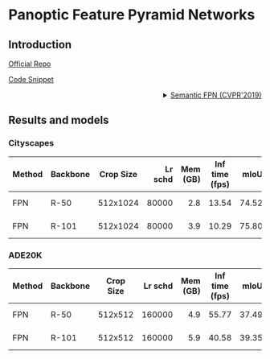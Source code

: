 # Panoptic Feature Pyramid Networks

## Introduction

<!-- [ALGORITHM] -->

<a href="https://github.com/facebookresearch/detectron2">Official Repo</a>

<a href="https://github.com/open-mmlab/mmsegmentation/blob/v0.17.0/mmseg/models/decode_heads/fpn_head.py#L12">Code Snippet</a>

<details>
<summary align="right"><a href="https://arxiv.org/abs/1901.02446">Semantic FPN (CVPR'2019)</a></summary>

```latex
@article{Kirillov_2019,
   title={Panoptic Feature Pyramid Networks},
   ISBN={9781728132938},
   url={http://dx.doi.org/10.1109/CVPR.2019.00656},
   DOI={10.1109/cvpr.2019.00656},
   journal={2019 IEEE/CVF Conference on Computer Vision and Pattern Recognition (CVPR)},
   publisher={IEEE},
   author={Kirillov, Alexander and Girshick, Ross and He, Kaiming and Dollar, Piotr},
   year={2019},
   month={Jun}
}
```

</details>

## Results and models

### Cityscapes

| Method | Backbone | Crop Size | Lr schd | Mem (GB) | Inf time (fps) |  mIoU | mIoU(ms+flip) | config                                                                                                                 | download                                                                                                                                                                                                                                                                                                                               |
| ------ | -------- | --------- | ------: | -------: | -------------- | ----: | ------------- | ---------------------------------------------------------------------------------------------------------------------- | -------------------------------------------------------------------------------------------------------------------------------------------------------------------------------------------------------------------------------------------------------------------------------------------------------------------------------------- |
| FPN    | R-50     | 512x1024  |   80000 |      2.8 | 13.54          | 74.52 | 76.08         | [config](https://github.com/open-mmlab/mmsegmentation/blob/master/configs/sem_fpn/fpn_r50_512x1024_80k_cityscapes.py)  | [model](https://download.openmmlab.com/mmsegmentation/v0.5/sem_fpn/fpn_r50_512x1024_80k_cityscapes/fpn_r50_512x1024_80k_cityscapes_20200717_021437-94018a0d.pth) &#124; [log](https://download.openmmlab.com/mmsegmentation/v0.5/sem_fpn/fpn_r50_512x1024_80k_cityscapes/fpn_r50_512x1024_80k_cityscapes-20200717_021437.log.json)     |
| FPN    | R-101    | 512x1024  |   80000 |      3.9 | 10.29          | 75.80 | 77.40         | [config](https://github.com/open-mmlab/mmsegmentation/blob/master/configs/sem_fpn/fpn_r101_512x1024_80k_cityscapes.py) | [model](https://download.openmmlab.com/mmsegmentation/v0.5/sem_fpn/fpn_r101_512x1024_80k_cityscapes/fpn_r101_512x1024_80k_cityscapes_20200717_012416-c5800d4c.pth) &#124; [log](https://download.openmmlab.com/mmsegmentation/v0.5/sem_fpn/fpn_r101_512x1024_80k_cityscapes/fpn_r101_512x1024_80k_cityscapes-20200717_012416.log.json) |

### ADE20K

| Method | Backbone | Crop Size | Lr schd | Mem (GB) | Inf time (fps) |  mIoU | mIoU(ms+flip) | config                                                                                                             | download                                                                                                                                                                                                                                                                                                               |
| ------ | -------- | --------- | ------: | -------: | -------------- | ----: | ------------- | ------------------------------------------------------------------------------------------------------------------ | ---------------------------------------------------------------------------------------------------------------------------------------------------------------------------------------------------------------------------------------------------------------------------------------------------------------------- |
| FPN    | R-50     | 512x512   |  160000 |      4.9 | 55.77          | 37.49 | 39.09         | [config](https://github.com/open-mmlab/mmsegmentation/blob/master/configs/sem_fpn/fpn_r50_512x512_160k_ade20k.py)  | [model](https://download.openmmlab.com/mmsegmentation/v0.5/sem_fpn/fpn_r50_512x512_160k_ade20k/fpn_r50_512x512_160k_ade20k_20200718_131734-5b5a6ab9.pth) &#124; [log](https://download.openmmlab.com/mmsegmentation/v0.5/sem_fpn/fpn_r50_512x512_160k_ade20k/fpn_r50_512x512_160k_ade20k-20200718_131734.log.json)     |
| FPN    | R-101    | 512x512   |  160000 |      5.9 | 40.58          | 39.35 | 40.72         | [config](https://github.com/open-mmlab/mmsegmentation/blob/master/configs/sem_fpn/fpn_r101_512x512_160k_ade20k.py) | [model](https://download.openmmlab.com/mmsegmentation/v0.5/sem_fpn/fpn_r101_512x512_160k_ade20k/fpn_r101_512x512_160k_ade20k_20200718_131734-306b5004.pth) &#124; [log](https://download.openmmlab.com/mmsegmentation/v0.5/sem_fpn/fpn_r101_512x512_160k_ade20k/fpn_r101_512x512_160k_ade20k-20200718_131734.log.json) |
